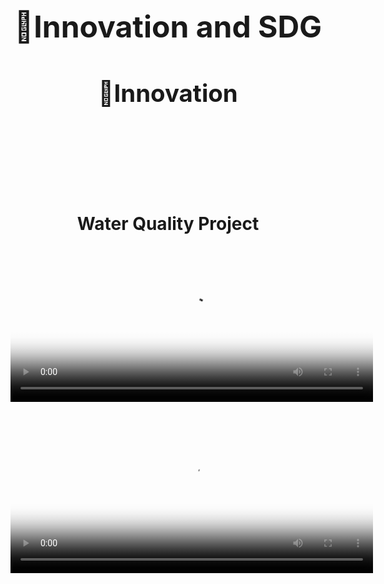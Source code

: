 <h1 style="font-size:5vw; text-align:center" >🧠Innovation and SDG<h1>
<h3 style="font-size:4vw; text-align:center" >🧠Innovation<h1>
 <br><br><br>
<p style="text-align:justify; text-align:center">
Water Quality Project 
 </p>
<div class="video-container">

  <video style="align:center" width="580" height="240" poster="img/download.png" controls>
   <source src="img/imgproj/TestingProject.mp4" type="video/mp4">
   <source src="movie.ogg" type="video/ogg">
</video>
</div>
<br>

<div class="video-container">

  <video style="align:center" width="580" height="240" poster="img/download.png" controls>
   <source src="img/imgproj/TestingProject2.mp4" type="video/mp4">
   <source src="movie.ogg" type="video/ogg">
</video>
</div>

